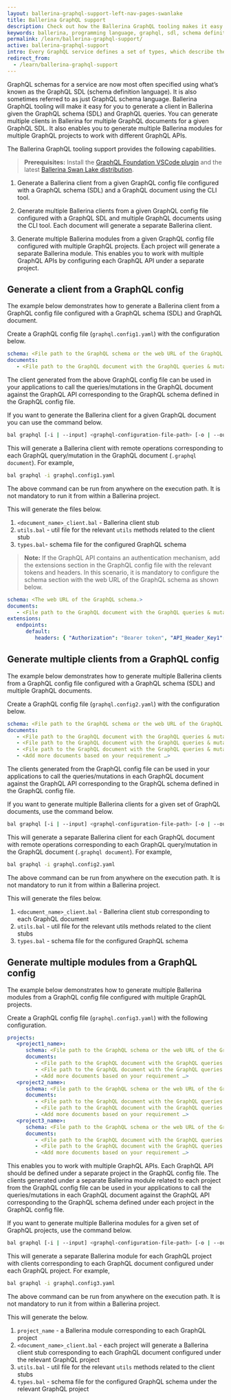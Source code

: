 ```yaml
---
layout: ballerina-graphql-support-left-nav-pages-swanlake
title: Ballerina GraphQL support 
description: Check out how the Ballerina GraphQL tooling makes it easy for you to start developing a service documented in a GraphQL schema.
keywords: ballerina, programming language, graphql, sdl, schema definition language
permalink: /learn/ballerina-graphql-support/
active: ballerina-graphql-support
intro: Every GraphQL service defines a set of types, which describe the set of possible data you can query on that service and when queries come in, they are validated and executed against that schema. 
redirect_from:
  - /learn/ballerina-graphql-support
--- 
```


GraphQL schemas for a service are now most often specified using what’s known as the GraphQL SDL (schema definition language). It is also sometimes referred to as just GraphQL schema language. Ballerina GraphQL tooling will make it easy for you to generate a client in Ballerina given the GraphQL schema (SDL) and GraphQL queries. You can generate multiple clients in Ballerina for multiple GraphQL documents for a given GraphQL SDL. It also enables you to generate multiple Ballerina modules for multiple GraphQL projects to work with different GraphQL APIs. 

The Ballerina GraphQL tooling support provides the following capabilities.

> **Prerequisites:** Install the [GraphQL Foundation VSCode plugin](https://marketplace.visualstudio.com/items?itemName=GraphQL.vscode-graphql) and the latest [Ballerina Swan Lake distribution](https://ballerina.io/downloads/).

1. Generate a Ballerina client from a given GraphQL config file configured with a GraphQL schema (SDL) and a GraphQL document using the CLI tool.

2. Generate multiple Ballerina clients from a given GraphQL config file configured with a GraphQL SDL and multiple GraphQL documents using the CLI tool. Each document will generate a separate Ballerina client.

3. Generate multiple Ballerina modules from a given GraphQL config file configured with multiple GraphQL projects. Each project will generate a separate Ballerina module. This enables you to work with multiple GraphQL APIs by configuring each GraphQL API under a separate project.

## Generate a client from a GraphQL config

The example below demonstrates how to generate a Ballerina client from a GraphQL config file configured with a GraphQL schema (SDL) and GraphQL document.

Create a GraphQL config file (`graphql.config1.yaml`) with the configuration below.

```yml
schema: <File path to the GraphQL schema or the web URL of the GraphQL schema>
documents:
   - <File path to the GraphQL document with the GraphQL queries & mutations>
```

The client generated from the above GraphQL config file can be used in your applications to call the queries/mutations in the GraphQL document against the GraphQL API corresponding to the GraphQL schema defined in the GraphQL config file.

If you want to generate the Ballerina client for a given GraphQL document you can use the command below.

```bash
bal graphql [-i | --input] <graphql-configuration-file-path> [-o | --output] <output-location> 
```

This will generate a Ballerina client with remote operations corresponding to each GraphQL query/mutation in the GraphQL document (`.graphql document`). For example,

```bash
bal graphql -i graphql.config1.yaml
```
The above command can be run from anywhere on the execution path. It is not mandatory to run it from within a Ballerina project.

This will generate the files below.

1. `<document_name>_client.bal` - Ballerina client stub 
2. `utils.bal` - util file for the relevant `utils` methods related to the client stub
3. `types.bal`- schema file for the configured GraphQL schema

>**Note:** If the GraphQL API contains an authentication mechanism, add the extensions section in the GraphQL config file with the relevant tokens and headers. In this scenario, it is mandatory to configure the schema section with the web URL of the GraphQL schema as shown below.

```yml
schema: <The web URL of the GraphQL schema.>
documents:
   - <File path to the GraphQL document with the GraphQL queries & mutations>
extensions:
   endpoints:
      default:
         headers: { "Authorization": "Bearer token", "API_Header_Key1": "API_Header_Value1", "API_Header_Key2": "API_Header_Value2" }

```

## Generate multiple clients from a GraphQL config

The example below demonstrates how to generate multiple Ballerina clients from a GraphQL config file configured with a GraphQL schema (SDL) and multiple GraphQL documents.

Create a GraphQL config file (`graphql.config2.yaml`) with the configuration below.

```yml
schema: <File path to the GraphQL schema or the web URL of the GraphQL schema>
documents:
   - <File path to the GraphQL document with the GraphQL queries & mutations>
   - <File path to the GraphQL document with the GraphQL queries & mutations>
   - <File path to the GraphQL document with the GraphQL queries & mutations>
   - <Add more documents based on your requirement …>
```

The clients generated from the GraphQL config file can be used in your applications to call the queries/mutations in each GraphQL document against the GraphQL API corresponding to the GraphQL schema defined in the GraphQL config file.

If you want to generate multiple Ballerina clients for a given set of GraphQL documents, use the command below.

```bash
bal graphql [-i | --input] <graphql-configuration-file-path> [-o | --output] <output-location> 
```

This will generate a separate Ballerina client for each GraphQL document with remote operations corresponding to each GraphQL query/mutation in the GraphQL document (`.graphql document`). For example,

```bash
bal graphql -i graphql.config2.yaml
```
The above command can be run from anywhere on the execution path. It is not mandatory to run it from within a Ballerina project.

This will generate the files below.

1. `<document_name>_client.bal` - Ballerina client stub corresponding to each GraphQL document
2. `utils.bal` - util file for the relevant utils methods related to the client stubs
3. `types.bal` - schema file for the configured GraphQL schema 

## Generate multiple modules from a GraphQL config

The example below demonstrates how to generate multiple Ballerina modules from a GraphQL config file configured with multiple GraphQL projects.

Create a GraphQL config file (`graphql.config3.yaml`) with the following configuration.

```yaml
projects:
   <project1_name>:
      schema: <File path to the GraphQL schema or the web URL of the GraphQL schema>
      documents:
         - <File path to the GraphQL document with the GraphQL queries & mutations>
         - <File path to the GraphQL document with the GraphQL queries & mutations>
         - <Add more documents based on your requirement …>
   <project2_name>:
      schema: <File path to the GraphQL schema or the web URL of the GraphQL schema>
      documents:
         - <File path to the GraphQL document with the GraphQL queries & mutations>
         - <File path to the GraphQL document with the GraphQL queries & mutations>
         - <Add more documents based on your requirement …>
   <project3_name>:
      schema: <File path to the GraphQL schema or the web URL of the GraphQL schema>
      documents:
         - <File path to the GraphQL document with the GraphQL queries & mutations>
         - <File path to the GraphQL document with the GraphQL queries & mutations>
         - <Add more documents based on your requirement …>
```

This enables you to work with multiple GraphQL APIs. Each GraphQL API should be defined under a separate project in the GraphQL config file. The clients generated under a separate Ballerina module related to each project from the GraphQL config file can be used in your applications to call the queries/mutations in each GraphQL document against the GraphQL API corresponding to the GraphQL schema defined under each project in the GraphQL config file.

If you want to generate multiple Ballerina modules for a given set of GraphQL projects, use the command below.

```bash
bal graphql [-i | --input] <graphql-configuration-file-path> [-o | --output] <output-location> 
```

This will generate a separate Ballerina module for each GraphQL project with clients corresponding to each GraphQL document configured under each GraphQL project. For example,

```bash
bal graphql -i graphql.config3.yaml
```

The above command can be run from anywhere on the execution path. It is not mandatory to run it from within a Ballerina project.

This will generate the below.

1. `project_name` - a Ballerina module corresponding to each GraphQL project
2. `<document_name>_client.bal` - each project will generate a Ballerina client stub corresponding to each GraphQL document configured under the relevant GraphQL project
3. `utils.bal` - util file for the relevant `utils` methods related to the client stubs
4. `types.bal` - schema file for the configured GraphQL schema under the relevant GraphQL project
  